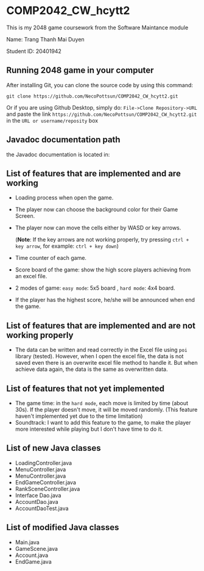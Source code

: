 # COMP2042_CW_hcytt2
This is my 2048 game coursework from the Software Maintance module

Name: Trang Thanh Mai Duyen

Student ID: 20401942

## Running 2048 game in your computer 

After installing Git, you can clone the source code by using this command:

``` 
git clone https://github.com/NecoPottsun/COMP2042_CW_hcytt2.git
```
Or if you are using Github Desktop, simply do: `File->Clone Repository->URL` and paste the link `https://github.com/NecoPottsun/COMP2042_CW_hcytt2.git` in the `URL or username/reposity` box

## Javadoc documentation path

the Javadoc documentation is located in:

## List of features that are implemented and are working

- Loading process when open the game.
- The player now can choose the background color for their Game Screen.
- The player now can move the cells either by WASD or key arrows.

  (**Note**: If the key arrows are not working properly, try pressing `ctrl + key arrow`, for example: `ctrl + key down`)
- Time counter of each game.
- Score board of the game: show the high score players achieving from an excel file.
- 2 modes of game: `easy mode`: 5x5 board , `hard mode`: 4x4 board.
- If the player has the highest score, he/she will be announced when end the game.

## List of features that are implemented and are not working properly

- The data can be written and read correctly in the Excel file using `poi` library (tested). However, when I open the excel file, the data is not saved even there is an overwrite excel file method to handle it. But when achieve data again, the data is the same as overwritten data.

## List of features that not yet implemented

- The game time: in the `hard mode`, each move is limited by time (about 30s). If the player doesn't move, it will be moved randomly. 
(This feature haven't implemented yet due to the time limitation)
- Soundtrack: I want to add this feature to the game, to make the player more interested while playing but I don't have time to do it.

## List of new Java classes

- LoadingController.java
- MenuController.java
- MenuController.java
- EndGameController.java
- RankSceneController.java
- Interface Dao<T>.java
- AccountDao.java
- AccountDaoTest.java 
 
## List of modified Java classes 

- Main.java
- GameScene.java 
- Account.java
- EndGame.java
